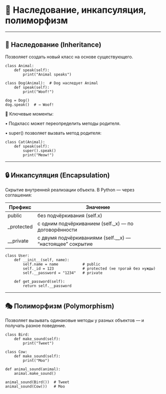 
# 🧠 Наследование, инкапсуляция, полиморфизм

---

## 🧬 Наследование (Inheritance)

Позволяет создать новый класс на основе существующего.

```
class Animal:
    def speak(self):
        print("Animal speaks")

class Dog(Animal):  # Dog наследует Animal
    def speak(self):
        print("Woof!")

dog = Dog()
dog.speak()  # → Woof!
```

🔹 Ключевые моменты:

• Подкласс может переопределить методы родителя.

• super() позволяет вызвать метод родителя:

```
class Cat(Animal):
    def speak(self):
        super().speak()
        print("Meow!")
```

---
## 🔒 Инкапсуляция (Encapsulation)

Скрытие внутренней реализации объекта. В Python — через соглашения:

| **Префикс** | **Значение**                                              |
| ----------- | --------------------------------------------------------- |
| public      | без подчёркивания (self.x)                                |
| _protected  | с одним подчёркиванием (self._x) — по договорённости      |
| __private   | с двумя подчёркиваниями (self.__x) — “настоящее” сокрытие |

```
class User:
    def __init__(self, name):
        self.name = name           # public
        self._id = 123             # protected (не трогай без нужды)
        self.__password = "1234"   # private

    def get_password(self):
        return self.__password
```

---
## 🎭 Полиморфизм (Polymorphism)

Позволяет вызывать одинаковые методы у разных объектов — и получать разное поведение.

```
class Bird:
    def make_sound(self):
        print("Tweet")

class Cow:
    def make_sound(self):
        print("Moo")

def animal_sound(animal):
    animal.make_sound()

animal_sound(Bird())  # Tweet
animal_sound(Cow())   # Moo
```


